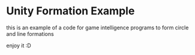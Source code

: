 # Unity Formation Example


this is an example of a code for game intelligence programs to form circle and line formations

enjoy it :D
